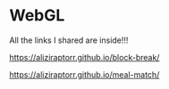 # WebGL
All the links I shared are inside!!!




https://aliziraptorr.github.io/block-break/



https://aliziraptorr.github.io/meal-match/



